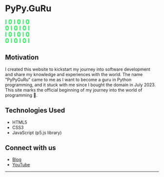 # PyPy.GuRu

![PyPyGuru Logo](assets/img/favicon/32x32.svg)

## Motivation

I created this website to kickstart my journey into software development and share my knowledge and experiences with the world. The name "PyPyGuRu" came to me as I want to become a guru in Python programming, and it stuck with me since I bought the domain in July 2023. This site marks the official beginning of my journey into the world of programming 🚀.

## Technologies Used

- HTML5
- CSS3
- JavaScript (p5.js library)

## Connect with us

- [Blog](https://blog.pypy.guru/)
- [YouTube](https://www.youtube.com/@pypyguru)

---
